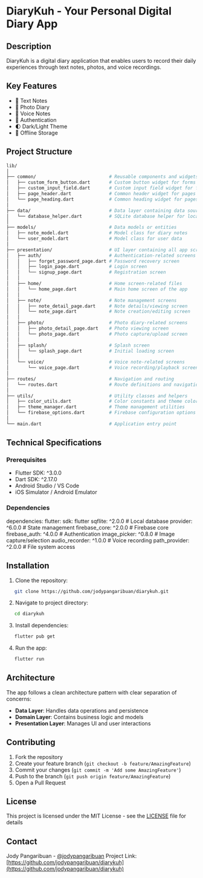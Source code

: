 # DiaryKuh - Your Personal Digital Diary App

## Description

DiaryKuh is a digital diary application that enables users to record their daily experiences through text notes, photos, and voice recordings.

## Key Features

- 📝 Text Notes
- 📸 Photo Diary
- 🎤 Voice Notes
- 🔐 Authentication
- 🌓 Dark/Light Theme
- 💾 Offline Storage

## Project Structure

```bash
lib/
│
├── common/                           # Reusable components and widgets
│   ├── custom_form_button.dart       # Custom button widget for forms
│   ├── custom_input_field.dart       # Custom input field widget for forms
│   ├── page_header.dart              # Common header widget for pages
│   └── page_heading.dart             # Common heading widget for pages
│
├── data/                             # Data layer containing data sources
│   └── database_helper.dart          # SQLite database helper for local storage
│
├── models/                           # Data models or entities
│   ├── note_model.dart               # Model class for diary notes
│   └── user_model.dart               # Model class for user data
│
├── presentation/                     # UI layer containing all app screens
│   ├── auth/                         # Authentication-related screens
│   │   ├── forget_password_page.dart # Password recovery screen
│   │   ├── login_page.dart           # Login screen
│   │   └── signup_page.dart          # Registration screen
│   │
│   ├── home/                         # Home screen-related files
│   │   └── home_page.dart            # Main home screen of the app
│   │
│   ├── note/                         # Note management screens
│   │   ├── note_detail_page.dart     # Note details/viewing screen
│   │   └── note_page.dart            # Note creation/editing screen
│   │
│   ├── photo/                        # Photo diary-related screens
│   │   ├── photo_detail_page.dart    # Photo viewing screen
│   │   └── photo_page.dart           # Photo capture/upload screen
│   │
│   ├── splash/                       # Splash screen
│   │   └── splash_page.dart          # Initial loading screen
│   │
│   └── voice/                        # Voice note-related screens
│       └── voice_page.dart           # Voice recording/playback screen
│
├── routes/                           # Navigation and routing
│   └── routes.dart                   # Route definitions and navigation logic
│
├── utils/                            # Utility classes and helpers
│   ├── color_utils.dart              # Color constants and theme colors
│   ├── theme_manager.dart            # Theme management utilities
│   └── firebase_options.dart         # Firebase configuration options
│
└── main.dart                         # Application entry point


```

## Technical Specifications

### Prerequisites

- Flutter SDK: ^3.0.0
- Dart SDK: ^2.17.0
- Android Studio / VS Code
- iOS Simulator / Android Emulator

### Dependencies

dependencies:
flutter:
sdk: flutter
sqflite: ^2.0.0 # Local database
provider: ^6.0.0 # State management
firebase_core: ^2.0.0 # Firebase core
firebase_auth: ^4.0.0 # Authentication
image_picker: ^0.8.0 # Image capture/selection
audio_recorder: ^1.0.0 # Voice recording
path_provider: ^2.0.0 # File system access

## Installation

1. Clone the repository:

```bash
   git clone https://github.com/jodypangaribuan/diarykuh.git
```

2. Navigate to project directory:

```bash
   cd diarykuh
```

3. Install dependencies:

```bash
   flutter pub get
```

4. Run the app:

```bash
   flutter run
```

## Architecture

The app follows a clean architecture pattern with clear separation of concerns:

- **Data Layer**: Handles data operations and persistence
- **Domain Layer**: Contains business logic and models
- **Presentation Layer**: Manages UI and user interactions

## Contributing

1. Fork the repository
2. Create your feature branch (`git checkout -b feature/AmazingFeature`)
3. Commit your changes (`git commit -m 'Add some AmazingFeature'`)
4. Push to the branch (`git push origin feature/AmazingFeature`)
5. Open a Pull Request

## License

This project is licensed under the MIT License - see the [LICENSE](LICENSE) file for details

## Contact

Jody Pangaribuan - [@jodypangaribuan](https://twitter.com/jodypangaribuan)
Project Link: [https://github.com/jodypangaribuan/diarykuh](https://github.com/jodypangaribuan/diarykuh)

